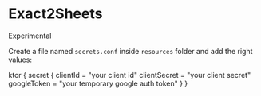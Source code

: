 # Exact2Sheets

Experimental


Create a file named `secrets.conf` inside `resources` folder and add the right values:

ktor {
    secret {
      clientId = "your client id"
      clientSecret = "your client secret"
      googleToken = "your temporary google auth token"
    }
}
